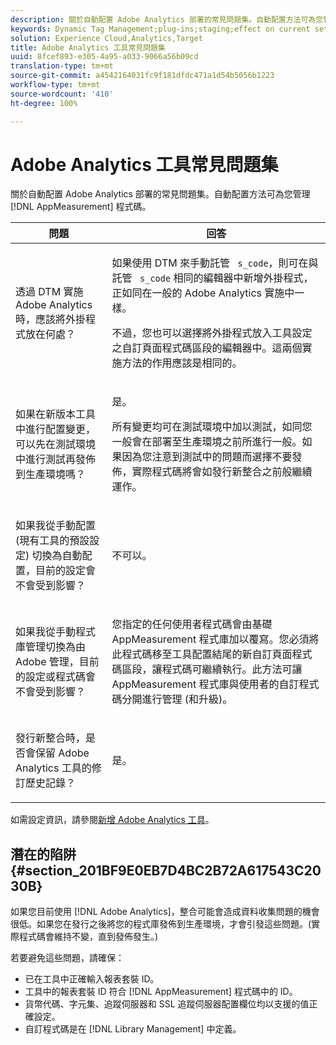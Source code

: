 ```yaml
---
description: 關於自動配置 Adobe Analytics 部署的常見問題集。自動配置方法可為您管理 AppMeasurement 程式碼。
keywords: Dynamic Tag Management;plug-ins;staging;effect on current settings;revision history;potential pitfalls;report suite id;currency code;tracking server;ssl tracking server;custom code;library management
solution: Experience Cloud,Analytics,Target
title: Adobe Analytics 工具常見問題集
uuid: 8fcef893-e305-4a95-a033-9066a56b09cd
translation-type: tm+mt
source-git-commit: a4542164031fc9f181dfdc471a1d54b5056b1223
workflow-type: tm+mt
source-wordcount: '410'
ht-degree: 100%

---
```



# Adobe Analytics 工具常見問題集

關於自動配置 Adobe Analytics 部署的常見問題集。自動配置方法可為您管理 [!DNL AppMeasurement] 程式碼。

<table id="table_A50D00E2C47A473B92DA800FB08FE640"> 
 <thead> 
  <tr> 
   <th colname="col1" class="entry"> 問題 </th> 
   <th colname="col2" class="entry"> 回答 </th> 
  </tr> 
 </thead>
 <tbody> 
  <tr> 
   <td colname="col1"> <p> 透過 DTM 實施 Adobe Analytics 時，應該將外掛程式放在何處？ </p> </td> 
   <td colname="col2"> <p> 如果使用 DTM 來手動託管 <code> s_code</code>，則可在與託管 <code> s_code</code> 相同的編輯器中新增外掛程式，正如同在一般的 Adobe Analytics 實施中一樣。 </p> <p>不過，您也可以選擇將外掛程式放入工具設定之<span class="term">自訂頁面程式碼</span>區段的編輯器中。這兩個實施方法的作用應該是相同的。 </p> </td> 
  </tr> 
  <tr> 
   <td colname="col1"> <p>如果在新版本工具中進行配置變更，可以先在測試環境中進行測試再發佈到生產環境嗎？ </p> </td> 
   <td colname="col2"> <p>是。 </p> <p>所有變更均可在測試環境中加以測試，如同您一般會在部署至生產環境之前所進行一般。如果因為您注意到測試中的問題而選擇不要發佈，實際程式碼將會如發行新整合之前般繼續運作。 </p> </td> 
  </tr> 
  <tr> 
   <td colname="col1"> <p>如果我從手動配置 (現有工具的預設設定) 切換為自動配置，目前的設定會不會受到影響？ </p> </td> 
   <td colname="col2"> <p>不可以。 </p> </td> 
  </tr> 
  <tr> 
   <td colname="col1"> <p>如果我從手動程式庫管理切換為由 Adobe 管理，目前的設定或程式碼會不會受到影響？ </p> </td> 
   <td colname="col2"> <p>您指定的任何使用者程式碼會由基礎 <span class="keyword">AppMeasurement</span> 程式庫加以覆寫。您必須將此程式碼移至工具配置結尾的新<span class="wintitle">自訂頁面程式碼</span>區段，讓程式碼可繼續執行。此方法可讓 <span class="keyword">AppMeasurement</span> 程式庫與使用者的自訂程式碼分開進行管理 (和升級)。 </p> </td> 
  </tr> 
  <tr> 
   <td colname="col1"> <p>發行新整合時，是否會保留 <span class="keyword">Adobe Analytics</span> 工具的修訂歷史記錄？ </p> </td> 
   <td colname="col2"> <p>是。 </p> </td> 
  </tr> 
 </tbody> 
</table>

如需設定資訊，請參閱[新增 Adobe Analytics 工具](/help/implement/other/dtm/c-aa-tool/analytics-dtm.md)。

## 潛在的陷阱 {#section_201BF9E0EB7D4BC2B72A617543C2030B}

如果您目前使用 [!DNL Adobe Analytics]，整合可能會造成資料收集問題的機會很低。如果您在發行之後將您的程式庫發佈到生產環境，才會引發這些問題。(實際程式碼會維持不變，直到發佈發生。)

若要避免這些問題，請確保：

* 已在工具中正確輸入報表套裝 ID。
* 工具中的報表套裝 ID 符合 [!DNL AppMeasurement] 程式碼中的 ID。
* 貨幣代碼、字元集、追蹤伺服器和 SSL 追蹤伺服器配置欄位均以支援的值正確設定。
* 自訂程式碼是在 [!DNL Library Management] 中定義。


